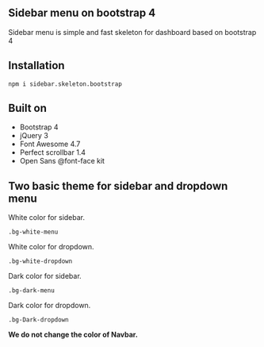 
## Sidebar menu on bootstrap 4

Sidebar menu is simple and fast skeleton for dashboard based on bootstrap 4

## Installation

```
npm i sidebar.skeleton.bootstrap
```

## Built on

- Bootstrap 4
- jQuery 3
- Font Awesome 4.7
- Perfect scrollbar 1.4
- Open Sans @font-face kit

## Two basic theme for sidebar and dropdown menu

White color for sidebar.

```
.bg-white-menu
```

White color for dropdown.

```
.bg-white-dropdown
```

Dark color for sidebar.

```
.bg-dark-menu
```

Dark color for dropdown.

```
.bg-Dark-dropdown
```

**We do not change the color of Navbar.**
